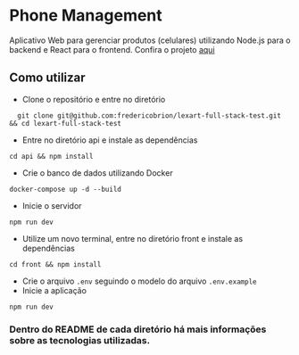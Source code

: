 # Phone Management
Aplicativo Web para gerenciar produtos (celulares) utilizando Node.js para o backend e React para o frontend.
Confira o projeto <a href="https://phone-management-front-jyovmv79b-frederico-brions-projects.vercel.app/" target="_blank">aqui</a>

## Como utilizar
- Clone o repositório e entre no diretório
```
  git clone git@github.com:fredericobrion/lexart-full-stack-test.git && cd lexart-full-stack-test
```
- Entre no diretório api e instale as dependências
```
cd api && npm install
```
- Crie o banco de dados utilizando Docker
```
docker-compose up -d --build
```
- Inicie o servidor
```
npm run dev
```
- Utilize um novo terminal, entre no diretório front e instale as dependências
```
cd front && npm install
```
- Crie o arquivo ```.env``` seguindo o modelo do arquivo ```.env.example```
- Inicie a aplicação
```
npm run dev
```

### Dentro do README de cada diretório há mais informações sobre as tecnologias utilizadas.

